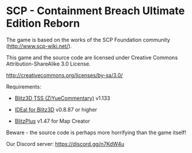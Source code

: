 # SCP - Containment Breach Ultimate Edition Reborn

The game is based on the works of the SCP Foundation community (http://www.scp-wiki.net/).

This game and the source code are licensed under Creative Commons Attribution-ShareAlike 3.0 License.

http://creativecommons.org/licenses/by-sa/3.0/

Requirements:

-	[Blitz3D TSS (ZiYueCommentary)](https://github.com/ZiYueCommentary/Blitz3D/releases) v1.133

-	[IDEal for Blitz3D](https://web.archive.org/web/20070704181040/http://www.fungamesfactory.com/download.php?get=IDEalSetup_0.8.87.exe) v0.8.87 or higher

-	[BlitzPlus](https://www.blitzcoder.org/forum/downloads.php) v1.47 for Map Creator

Beware - the source code is perhaps more horrifying than the game itself!

Our Discord server: https://discord.gg/n7KdW4u
